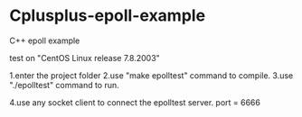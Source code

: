 # Cplusplus-epoll-example
C++ epoll example

test on "CentOS Linux release 7.8.2003"

1.enter the project folder
2.use "make epolltest" command to compile.
3.use "./epolltest" command to run.

4.use any socket client to connect the epolltest server. port = 6666
